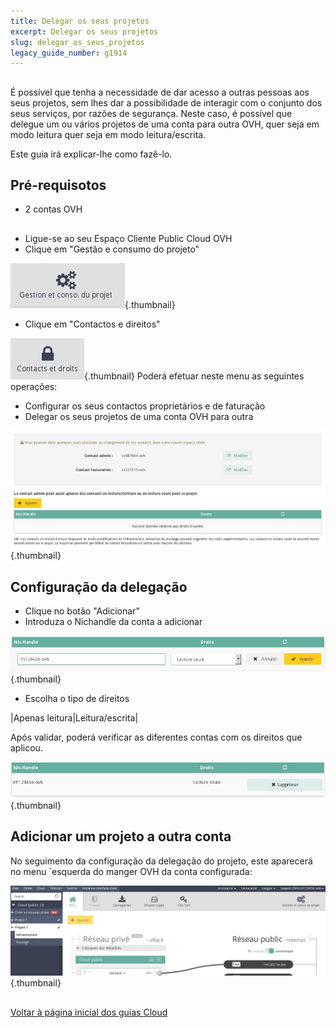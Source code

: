 ```yaml
---
title: Delegar os seus projetos
excerpt: Delegar os seus projetos
slug: delegar_os_seus_projetos
legacy_guide_number: g1914
---
```



## 
É possível que tenha a necessidade de dar acesso a outras pessoas aos seus projetos, sem lhes dar a possibilidade de interagir com o conjunto dos seus serviços, por razões de segurança.
Neste caso, é possível que delegue um ou vários projetos de uma conta para outra OVH, quer seja em modo leitura quer seja em modo leitura/escrita.

Este guia irá explicar-lhe como fazê-lo.


## Pré-requisotos

- 2 contas OVH




## 

- Ligue-se ao seu Espaço Cliente Public Cloud OVH
- Clique em "Gestão e consumo do projeto"



![](images/img_2872.jpg){.thumbnail}

- Clique em "Contactos e direitos"



![](images/img_2873.jpg){.thumbnail}
Poderá efetuar neste menu as seguintes operações:

- Configurar os seus contactos proprietários e de faturação
- Delegar os seus projetos de uma conta OVH para outra



![](images/img_3220.jpg){.thumbnail}


## Configuração da delegação

- Clique no botão "Adicionar"
- Introduza o Nichandle da conta a adicionar



![](images/img_2876.jpg){.thumbnail}

- Escolha o tipo de direitos

|Apenas leitura|Leitura/escrita|

Após validar, poderá verificar as diferentes contas com os direitos que aplicou.

![](images/img_2877.jpg){.thumbnail}


## Adicionar um projeto a outra conta
No seguimento da configuração da delegação do projeto, este aparecerá no menu `esquerda do manger OVH da conta configurada:

![](images/img_2878.jpg){.thumbnail}


## 
[Voltar à página inicial dos guias Cloud]({legacy}1785)

